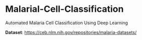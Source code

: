 # Malarial-Cell-Classification
Automated Malaria Cell Classification Using Deep Learning

**Dataset**: https://ceb.nlm.nih.gov/repositories/malaria-datasets/

